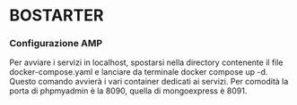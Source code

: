 # BOSTARTER

### Configurazione AMP
Per avviare i servizi in localhost, spostarsi nella directory contenente il file docker-compose.yaml e lanciare da terminale docker compose up -d. 
Questo comando avvierà i vari container dedicati ai servizi. 
Per comodità la porta di phpmyadmin è la 8090, quella di mongoexpress è 8091.
